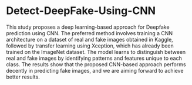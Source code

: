 # Detect-DeepFake-Using-CNN

<p> This study proposes a deep learning-based approach for Deepfake prediction using CNN. The preferred method involves training a CNN architecture on a dataset of real and fake images obtained in Kaggle, followed by transfer learning using Xception, which has already been trained on the ImageNet dataset. The model learns to distinguish between real and fake images by identifying patterns and features unique to each class. The results show that the proposed CNN-based approach performs decently in predicting fake images, and we are aiming forward to achieve better results. </p>
